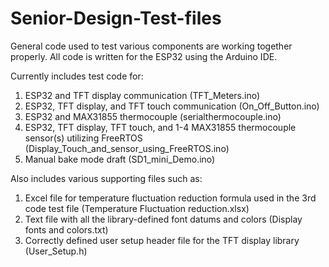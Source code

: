 # Senior-Design-Test-files
General code used to test various components are working together properly. All code is written for the ESP32 using the Arduino IDE.

Currently includes test code for:
1. ESP32 and TFT display communication  (TFT_Meters.ino)
2. ESP32, TFT display, and TFT touch communication  (On_Off_Button.ino)
3. ESP32 and MAX31855 thermocouple (serialthermocouple.ino)
4. ESP32, TFT display, TFT touch, and 1-4 MAX31855 thermocouple sensor(s) utilizing FreeRTOS  (Display_Touch_and_sensor_using_FreeRTOS.ino)
5. Manual bake mode draft (SD1_mini_Demo.ino)

Also includes various supporting files such as:
1. Excel file for temperature fluctuation reduction formula used in the 3rd code test file  (Temperature Fluctuation reduction.xlsx)
2. Text file with all the library-defined font datums and colors (Display fonts and colors.txt)
3. Correctly defined user setup header file for the TFT display library (User_Setup.h)
